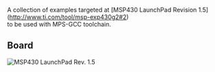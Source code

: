 A collection of examples targeted at [MSP430 LaunchPad Revision 1.5] (http://www.ti.com/tool/msp-exp430g2#2)  
to be used with MPS-GCC toolchain.

## Board
![MSP430 LaunchPad Rev. 1.5](https://github.com/h5b/msp-exp430G2/raw/master/doc/img/MSPExP430G2Rev15.jpg)
